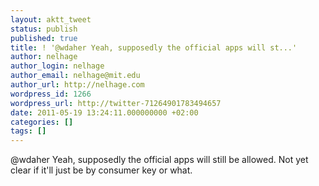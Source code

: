 ```yaml
---
layout: aktt_tweet
status: publish
published: true
title: ! '@wdaher Yeah, supposedly the official apps will st...'
author: nelhage
author_login: nelhage
author_email: nelhage@mit.edu
author_url: http://nelhage.com
wordpress_id: 1266
wordpress_url: http://twitter-71264901783494657
date: 2011-05-19 13:24:11.000000000 +02:00
categories: []
tags: []
---
```

@wdaher Yeah, supposedly the official apps will still be allowed. Not yet clear if it'll just be by consumer key or what.
